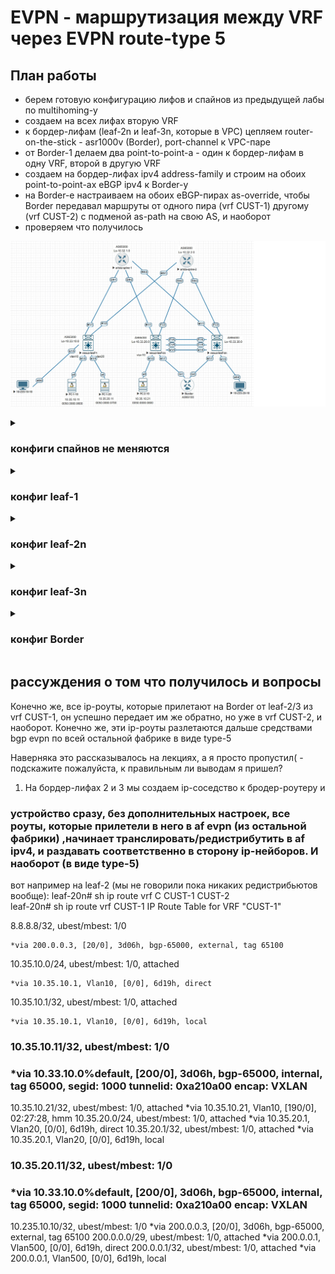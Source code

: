 #         EVPN - маршрутизация между VRF через EVPN route-type 5

## План работы
- берем готовую конфигурацию лифов и спайнов из предыдущей лабы по multihoming-у
- создаем на всех лифах вторую VRF
- к бордер-лифам (leaf-2n и leaf-3n, которые в VPC) цепляем router-on-the-stick - asr1000v (Border), port-channel к VPC-паре
- от Border-1 делаем два point-to-point-а - один к бордер-лифам в одну VRF, второй в другую VRF
- создаем на бордер-лифах ipv4 address-family и строим на обоих point-to-point-ах eBGP ipv4 к Border-у
- на Border-е настраиваем на обоих eBGP-пирах as-override, чтобы Border передавал маршруты от одного пира (vrf CUST-1) другому (vrf CUST-2) с подменой as-path на свою AS, и наоборот
- проверяем что получилось

<p align="center">
 <img src="lab8-l3vpn-inter-vrf.jpg"/>
</p>

<details><summary>
 
### конфиги спайнов не меняются

</summary>
 
```
spine-1#sh run
! Command: show running-config
! device: spine-1 (vEOS-lab, EOS-4.29.2F)
!
! boot system flash:/vEOS-lab.swi
!
no aaa root
!
transceiver qsfp default-mode 4x10G
!
service routing protocols model multi-agent
!
hostname spine-1
!
spanning-tree mode mstp
!
interface Ethernet1
   no switchport
   ip address 10.34.1.10/31
   ip ospf network point-to-point
   ip ospf area 0.0.0.0
!
interface Ethernet2
   no switchport
   ip address 10.34.1.20/31
   ip ospf network point-to-point
   ip ospf area 0.0.0.0
!
interface Ethernet3
   no switchport
   ip address 10.34.1.30/31
   ip ospf network point-to-point
   ip ospf area 0.0.0.0
!
interface Ethernet4
!
interface Ethernet5
!
interface Loopback1
   ip address 10.32.1.0/32
   ip ospf area 0.0.0.0
!
interface Management1
!
ip routing
!
peer-filter LEAVES-ASNs
   10 match as-range 65010-65030 result accept
!
router bgp 65000
   router-id 10.32.1.0
   bgp listen range 10.33.0.0/16 peer-group LEAVES remote-as 65000
   neighbor LEAVES peer group
   neighbor LEAVES remote-as 65000
   neighbor LEAVES update-source Loopback1
   neighbor LEAVES route-reflector-client
   neighbor LEAVES send-community extended
   !
   address-family evpn
      neighbor LEAVES activate
!
router ospf 65000
   max-lsa 12000
!
end

spine-2#sh run
! Command: show running-config
! device: spine-2 (vEOS-lab, EOS-4.29.2F)
!
! boot system flash:/vEOS-lab.swi
!
no aaa root
!
transceiver qsfp default-mode 4x10G
!
service routing protocols model multi-agent
!
hostname spine-2
!
spanning-tree mode mstp
!
interface Ethernet1
   no switchport
   ip address 10.34.2.10/31
   ip ospf network point-to-point
   ip ospf area 0.0.0.0
!
interface Ethernet2
   no switchport
   ip address 10.34.2.20/31
   ip ospf network point-to-point
   ip ospf area 0.0.0.0
!
interface Ethernet3
   no switchport
   ip address 10.34.2.30/31
   ip ospf network point-to-point
   ip ospf area 0.0.0.0
!
interface Ethernet4
!
interface Ethernet5
!
interface Loopback1
   ip address 10.32.2.0/32
   ip ospf area 0.0.0.0
!
interface Management1
!
ip routing
!
peer-filter LEAVES-ASNs
   10 match as-range 65010-65030 result accept
!
router bgp 65000
   router-id 10.32.2.0
   bgp listen range 10.33.0.0/16 peer-group LEAVES remote-as 65000
   neighbor LEAVES peer group
   neighbor LEAVES remote-as 65000
   neighbor LEAVES update-source Loopback1
   neighbor LEAVES route-reflector-client
   neighbor LEAVES send-community extended
   !
   address-family evpn
      neighbor LEAVES activate
!
router ospf 65000
   max-lsa 12000
!
end
```

</details>

<details><summary>
 
### конфиг leaf-1

</summary>
 
```
leaf-10# sh run
hostname leaf-10

nv overlay evpn
feature ospf
feature bgp
feature fabric forwarding
feature interface-vlan
feature vn-segment-vlan-based
feature lldp
feature bfd
feature nv overlay

hardware access-list tcam region racl 512
hardware access-list tcam region arp-ether 256 double-wide

fabric forwarding anycast-gateway-mac 1234.5678.0100
vlan 1,10,20,1000,210,220,2000
vlan 10
  vn-segment 10
vlan 20
  vn-segment 20
vlan 210
  vn-segment 210
vlan 220
  vn-segment 220
vlan 1000
  vn-segment 1000
vlan 2000
  vn-segment 2000

vrf context CUST-1
  vni 1000
  rd auto
  address-family ipv4 unicast
    route-target both auto
    route-target both auto evpn
vrf context CUST-2
  vni 2000
  rd auto
  address-family ipv4 unicast
    route-target both auto
    route-target both auto evpn
vrf context management
hardware access-list tcam region racl 512
hardware access-list tcam region arp-ether 256 double-wide

interface Vlan10
  no shutdown
  vrf member CUST-1
  ip address 10.35.10.1/24
  fabric forwarding mode anycast-gateway

interface Vlan20
  no shutdown
  vrf member CUST-1
  ip address 10.35.20.1/24
  fabric forwarding mode anycast-gateway

interface Vlan210
  no shutdown
  vrf member CUST-2
  ip address 10.235.10.1/24
  fabric forwarding mode anycast-gateway

interface Vlan220
  no shutdown
  vrf member CUST-2
  ip address 10.235.20.1/24
  fabric forwarding mode anycast-gateway

interface Vlan1000
  no shutdown
  vrf member CUST-1
  ip forward

interface Vlan2000
  no shutdown
  vrf member CUST-2
  ip forward

interface nve1
  no shutdown
  host-reachability protocol bgp
  source-interface loopback0
  member vni 10
    suppress-arp
    ingress-replication protocol bgp
  member vni 20
    suppress-arp
    ingress-replication protocol bgp
  member vni 210
    suppress-arp
    ingress-replication protocol bgp
  member vni 220
    suppress-arp
    ingress-replication protocol bgp
  member vni 1000 associate-vrf
  member vni 2000 associate-vrf

interface Ethernet1/1
  no switchport
  ip address 10.34.1.11/31
  ip ospf network point-to-point
  ip router ospf 65000 area 0.0.0.0
  no shutdown

interface Ethernet1/2
  no switchport
  ip address 10.34.2.11/31
  ip ospf network point-to-point
  ip router ospf 65000 area 0.0.0.0
  no shutdown

interface Ethernet1/3
  switchport access vlan 10

interface Ethernet1/4
  switchport access vlan 20

interface Ethernet1/5
  switchport access vlan 210

interface loopback0
  ip address 10.33.10.0/32
  ip router ospf 65000 area 0.0.0.0
icam monitor scale

router ospf 65000
router bgp 65000
  address-family l2vpn evpn
  template peer SPINES
    remote-as 65000
    update-source loopback0
    address-family l2vpn evpn
      send-community
      send-community extended
  neighbor 10.32.1.0
    inherit peer SPINES
  neighbor 10.32.2.0
    inherit peer SPINES
```

</details>

<details><summary>
 
### конфиг leaf-2n

</summary>
 
```
leaf-20n# sh run
hostname leaf-2n
nv overlay evpn
feature ospf
feature bgp
feature fabric forwarding
feature interface-vlan
feature vn-segment-vlan-based
feature lacp
feature vpc
feature lldp
feature bfd
feature nv overlay

hardware access-list tcam region racl 512
hardware access-list tcam region arp-ether 256 double-wide

fabric forwarding anycast-gateway-mac 1234.5678.0100
vlan 1,10,20,210,220,500,600,1000,2000
vlan 10
  vn-segment 10
vlan 20
  vn-segment 20
vlan 210
  vn-segment 210
vlan 220
  vn-segment 220
vlan 1000
  vn-segment 1000
vlan 2000
  vn-segment 2000

route-map c-to-bgp permit 10
vrf context CUST-1
  vni 1000
  rd auto
  address-family ipv4 unicast
    route-target both auto
    route-target both auto evpn
vrf context CUST-2
  vni 2000
  rd auto
  address-family ipv4 unicast
    route-target both auto
    route-target both auto evpn
vrf context management
vrf context vpc
vpc domain 100
  peer-switch
  role priority 200
  peer-keepalive destination 100.100.100.101 source 100.100.100.100 vrf vpc
  delay restore 300
  peer-gateway
  layer3 peer-router
  auto-recovery
  delay restore interface-vlan 300
  ip arp synchronize


interface Vlan1
  no ip redirects
  no ipv6 redirects

interface Vlan10
  no shutdown
  vrf member CUST-1
  no ip redirects
  ip address 10.35.10.1/24
  no ipv6 redirects
  fabric forwarding mode anycast-gateway

interface Vlan20
  no shutdown
  vrf member CUST-1
  no ip redirects
  ip address 10.35.20.1/24
  no ipv6 redirects
  fabric forwarding mode anycast-gateway

interface Vlan210
  no shutdown
  vrf member CUST-2
  no ip redirects
  ip address 10.235.10.1/24
  no ipv6 redirects
  fabric forwarding mode anycast-gateway

interface Vlan220
  no shutdown
  vrf member CUST-2
  no ip redirects
  ip address 10.235.20.1/24
  no ipv6 redirects
  fabric forwarding mode anycast-gateway

interface Vlan500
  no shutdown
  vrf member CUST-1
  no ip redirects
  ip address 200.0.0.1/29
  no ipv6 redirects

interface Vlan600
  no shutdown
  vrf member CUST-2
  no ip redirects
  ip address 220.0.0.1/29
  no ipv6 redirects

interface Vlan1000
  no shutdown
  vrf member CUST-1
  no ip redirects
  ip forward
  no ipv6 redirects

interface Vlan2000
  no shutdown
  vrf member CUST-2
  no ip redirects
  ip forward
  no ipv6 redirects

interface port-channel10
  switchport mode trunk
  vpc 10

interface port-channel100
  switchport mode trunk
  spanning-tree port type network
  vpc peer-link

interface nve1
  no shutdown
  host-reachability protocol bgp
  advertise virtual-rmac
  source-interface loopback0
  member vni 10
    suppress-arp
    ingress-replication protocol bgp
  member vni 20
    suppress-arp
    ingress-replication protocol bgp
  member vni 210
    suppress-arp
    ingress-replication protocol bgp
  member vni 220
    suppress-arp
    ingress-replication protocol bgp
  member vni 1000 associate-vrf
  member vni 2000 associate-vrf

interface Ethernet1/1
  no switchport
  ip address 10.34.1.21/31
  ip ospf network point-to-point
  ip router ospf 65000 area 0.0.0.0
  no shutdown

interface Ethernet1/2
  no switchport
  ip address 10.34.2.21/31
  ip ospf network point-to-point
  ip router ospf 65000 area 0.0.0.0
  no shutdown

interface Ethernet1/3
  switchport access vlan 10

interface Ethernet1/4
  switchport mode trunk
  channel-group 100 mode active

interface Ethernet1/5
  no switchport
  vrf member vpc
  ip address 100.100.100.100/31
  no shutdown

interface Ethernet1/6
  switchport mode trunk
  channel-group 100 mode active

interface Ethernet1/7
  switchport mode trunk
  channel-group 10 mode active

interface loopback0
  ip address 10.33.20.0/32
  ip address 10.33.100.0/32 secondary
  ip router ospf 65000 area 0.0.0.0

router ospf 65000
router bgp 65000
  address-family l2vpn evpn
    advertise-pip
  template peer SPINES
    remote-as 65000
    update-source loopback0
    address-family l2vpn evpn
      send-community
      send-community extended
  neighbor 10.32.1.0
    inherit peer SPINES
  neighbor 10.32.2.0
    inherit peer SPINES
  vrf CUST-1
    neighbor 200.0.0.3
      remote-as 65100
      address-family ipv4 unicast
        send-community
        send-community extended
  vrf CUST-2
    neighbor 220.0.0.3
      remote-as 65100
      address-family ipv4 unicast
        send-community
        send-community extended
```

</details>

<details><summary>
 
### конфиг leaf-3n

</summary>
 
```
leaf-3n# sh run
hostname leaf-3n
nv overlay evpn
feature ospf
feature bgp
feature fabric forwarding
feature interface-vlan
feature vn-segment-vlan-based
feature lacp
feature vpc
feature lldp
feature bfd
feature nv overlay

hardware access-list tcam region racl 512
hardware access-list tcam region arp-ether 256 double-wide

fabric forwarding anycast-gateway-mac 1234.5678.0100
vlan 1,10,20,210,220,500,600,1000,2000
vlan 10
  vn-segment 10
vlan 20
  vn-segment 20
vlan 210
  vn-segment 210
vlan 220
  vn-segment 220
vlan 1000
  vn-segment 1000
vlan 2000
  vn-segment 2000

route-map c-to-bgp permit 10
vrf context CUST-1
  vni 1000
  rd auto
  address-family ipv4 unicast
    route-target both auto
    route-target both auto evpn
vrf context CUST-2
  vni 2000
  rd auto
  address-family ipv4 unicast
    route-target both auto
    route-target both auto evpn
vrf context management
vrf context vpc
vpc domain 100
  peer-switch
  role priority 100
  peer-keepalive destination 100.100.100.100 source 100.100.100.101 vrf vpc
  delay restore 300
  peer-gateway
  layer3 peer-router
  auto-recovery
  delay restore interface-vlan 300
  ip arp synchronize

interface Vlan1
  no ip redirects
  no ipv6 redirects

interface Vlan10
  no shutdown
  vrf member CUST-1
  no ip redirects
  ip address 10.35.10.1/24
  no ipv6 redirects
  fabric forwarding mode anycast-gateway

interface Vlan20
  no shutdown
  vrf member CUST-1
  no ip redirects
  ip address 10.35.20.1/24
  no ipv6 redirects
  fabric forwarding mode anycast-gateway

interface Vlan210
  no shutdown
  vrf member CUST-2
  no ip redirects
  ip address 10.235.10.1/24
  no ipv6 redirects
  fabric forwarding mode anycast-gateway

interface Vlan220
  no shutdown
  vrf member CUST-2
  no ip redirects
  ip address 10.235.20.1/24
  no ipv6 redirects
  fabric forwarding mode anycast-gateway

interface Vlan500
  no shutdown
  vrf member CUST-1
  no ip redirects
  ip address 200.0.0.2/29
  no ipv6 redirects

interface Vlan600
  no shutdown
  vrf member CUST-2
  no ip redirects
  ip address 220.0.0.2/29
  no ipv6 redirects

interface Vlan1000
  no shutdown
  vrf member CUST-1
  no ip redirects
  ip forward
  no ipv6 redirects

interface Vlan2000
  no shutdown
  vrf member CUST-2
  no ip redirects
  ip forward
  no ipv6 redirects

interface port-channel10
  switchport mode trunk
  vpc 10

interface port-channel100
  switchport mode trunk
  spanning-tree port type network
  vpc peer-link

interface nve1
  no shutdown
  host-reachability protocol bgp
  advertise virtual-rmac
  source-interface loopback0
  member vni 10
    suppress-arp
    ingress-replication protocol bgp
  member vni 20
    suppress-arp
    ingress-replication protocol bgp
  member vni 210
    suppress-arp
    ingress-replication protocol bgp
  member vni 220
    suppress-arp
    ingress-replication protocol bgp
  member vni 1000 associate-vrf
  member vni 2000 associate-vrf

interface Ethernet1/1
  no switchport
  ip address 10.34.1.31/31
  ip ospf network point-to-point
  ip router ospf 65000 area 0.0.0.0
  no shutdown

interface Ethernet1/2
  no switchport
  ip address 10.34.2.31/31
  ip ospf network point-to-point
  ip router ospf 65000 area 0.0.0.0
  no shutdown

interface Ethernet1/3
  switchport access vlan 220

interface Ethernet1/4
  switchport mode trunk
  channel-group 100 mode active

interface Ethernet1/5
  no switchport
  vrf member vpc
  ip address 100.100.100.101/31
  no shutdown

interface Ethernet1/6
  switchport mode trunk
  channel-group 100 mode active

interface Ethernet1/7
  switchport mode trunk
  channel-group 10 mode active

interface loopback0
  ip address 10.33.30.0/32
  ip address 10.33.100.0/32 secondary
  ip router ospf 65000 area 0.0.0.0

router ospf 65000
router bgp 65000
  address-family l2vpn evpn
    advertise-pip
  template peer SPINES
    remote-as 65000
    update-source loopback0
    address-family l2vpn evpn
      send-community
      send-community extended
  neighbor 10.32.1.0
    inherit peer SPINES
  neighbor 10.32.2.0
    inherit peer SPINES
  vrf CUST-1
    neighbor 200.0.0.3
      remote-as 65100
      address-family ipv4 unicast
        send-community
        send-community extended
        soft-reconfiguration inbound always
  vrf CUST-2
    neighbor 220.0.0.3
      remote-as 65100
      address-family ipv4 unicast
        send-community
        send-community extended
        soft-reconfiguration inbound always
```

</details>

<details><summary>
 
### конфиг Border

</summary>
 
```
Border-1#sh run
hostname Border-1

interface Loopback8
 ip address 8.8.8.8 255.255.255.255
!
interface Port-channel1
 no ip address
 no negotiation auto
 no mop enabled
 no mop sysid
!
interface Port-channel1.500
 encapsulation dot1Q 500
 ip address 200.0.0.3 255.255.255.248
!
interface Port-channel1.600
 encapsulation dot1Q 600
 ip address 220.0.0.3 255.255.255.248
!
interface GigabitEthernet1
 no ip address
 negotiation auto
 no mop enabled
 no mop sysid
 channel-group 1 mode active
!
interface GigabitEthernet2
 no ip address
 negotiation auto
 no mop enabled
 no mop sysid
 channel-group 1 mode active
!
router bgp 65100
 bgp log-neighbor-changes
 neighbor 200.0.0.1 remote-as 65000
 neighbor 200.0.0.2 remote-as 65000
 neighbor 220.0.0.1 remote-as 65000
 neighbor 220.0.0.2 remote-as 65000
 !
 address-family ipv4
  network 8.8.8.8 mask 255.255.255.255
  neighbor 200.0.0.1 activate
  neighbor 200.0.0.1 as-override
  neighbor 200.0.0.2 activate
  neighbor 200.0.0.2 as-override
  neighbor 220.0.0.1 activate
  neighbor 220.0.0.1 as-override
  neighbor 220.0.0.2 activate
  neighbor 220.0.0.2 as-override
 exit-address-family
end
```

</details>

## рассуждения о том что получилось и вопросы
Конечно же, все ip-роуты, которые прилетают на Border от leaf-2/3 из vrf CUST-1, он успешно передает им же обратно, но уже в vrf CUST-2, и наоборот. Конечно же, эти ip-роуты разлетаются дальше средствами bgp evpn по всей остальной фабрике в виде type-5

Наверняка это рассказывалось на лекциях, а я просто пропустил( - подскажите пожалуйста, к правильным ли выводам я пришел?
1. На бордер-лифах 2 и 3 мы создаем ip-соседство к бродер-роутеру и

### устройство сразу, без дополнительных настроек,  все роуты, которые прилетели в него в af evpn (из остальной фабрики) ,начинает транслировать/редистрибутить в af ipv4, и раздавать соответственно в сторону ip-нейборов. И наоборот (в виде type-5)
вот например на leaf-2 (мы не говорили пока никаких редистрибьютов вообще):
leaf-20n# sh ip route vrf C
CUST-1   CUST-2   
leaf-20n# sh ip route vrf CUST-1
IP Route Table for VRF "CUST-1"

8.8.8.8/32, ubest/mbest: 1/0

    *via 200.0.0.3, [20/0], 3d06h, bgp-65000, external, tag 65100
    
10.35.10.0/24, ubest/mbest: 1/0, attached

    *via 10.35.10.1, Vlan10, [0/0], 6d19h, direct
    
10.35.10.1/32, ubest/mbest: 1/0, attached

    *via 10.35.10.1, Vlan10, [0/0], 6d19h, local
    
### 10.35.10.11/32, ubest/mbest: 1/0
###    *via 10.33.10.0%default, [200/0], 3d06h, bgp-65000, internal, tag 65000, segid: 1000 tunnelid: 0xa210a00 encap: VXLAN
 
10.35.10.21/32, ubest/mbest: 1/0, attached
    *via 10.35.10.21, Vlan10, [190/0], 02:27:28, hmm
10.35.20.0/24, ubest/mbest: 1/0, attached
    *via 10.35.20.1, Vlan20, [0/0], 6d19h, direct
10.35.20.1/32, ubest/mbest: 1/0, attached
    *via 10.35.20.1, Vlan20, [0/0], 6d19h, local
### 10.35.20.11/32, ubest/mbest: 1/0
###    *via 10.33.10.0%default, [200/0], 3d06h, bgp-65000, internal, tag 65000, segid: 1000 tunnelid: 0xa210a00 encap: VXLAN
 
10.235.10.10/32, ubest/mbest: 1/0
    *via 200.0.0.3, [20/0], 3d06h, bgp-65000, external, tag 65100
200.0.0.0/29, ubest/mbest: 1/0, attached
    *via 200.0.0.1, Vlan500, [0/0], 6d19h, direct
200.0.0.1/32, ubest/mbest: 1/0, attached
    *via 200.0.0.1, Vlan500, [0/0], 6d19h, local

